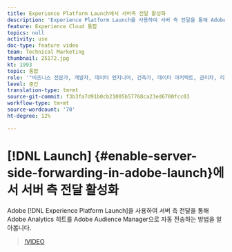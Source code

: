 ```yaml
---
title: Experience Platform Launch에서 서버측 전달 활성화
description: 'Experience Platform Launch을 사용하여 서버 측 전달을 통해 Adobe Analytics 히트를 Adobe Audience Manager으로 자동으로 전송하는 방법을 알아봅니다. '
feature: Experience Cloud 통합
topics: null
activity: use
doc-type: feature video
team: Technical Marketing
thumbnail: 25172.jpg
kt: 1993
topic: 통합
role: '"비즈니스 전문가, 개발자, 데이터 엔지니어, 건축가, 데이터 아키텍트, 관리자, 리더"'
level: 중간
translation-type: tm+mt
source-git-commit: f3b3fa7d91b0cb21005b57768ca23ed6700fcc03
workflow-type: tm+mt
source-wordcount: '70'
ht-degree: 12%

---
```



# [!DNL Launch] {#enable-server-side-forwarding-in-adobe-launch}에서 서버 측 전달 활성화

Adobe [!DNL Experience Platform Launch]을 사용하여 서버 측 전달을 통해 Adobe Analytics 히트를 Adobe Audience Manager으로 자동 전송하는 방법을 알아봅니다.

>[!VIDEO](https://video.tv.adobe.com/v/25172?quality=12)
